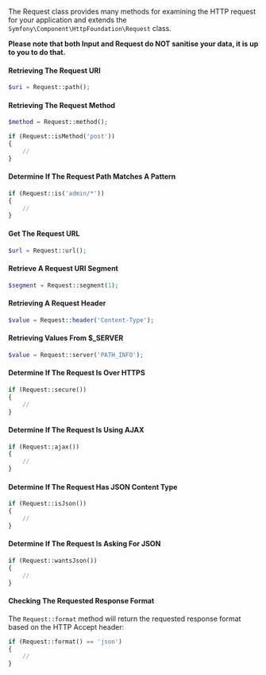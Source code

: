 The Request class provides many methods for examining the HTTP request for your application and extends the `Symfony\Component\HttpFoundation\Request` class.

**Please note that both Input and Request do NOT sanitise your data, it is up to you to do that.**

#### Retrieving The Request URI

```php
$uri = Request::path();
```

#### Retrieving The Request Method

```php
$method = Request::method();

if (Request::isMethod('post'))
{
    //
}
```

#### Determine If The Request Path Matches A Pattern

```php
if (Request::is('admin/*'))
{
    //
}
```

#### Get The Request URL
```php
$url = Request::url();
```

#### Retrieve A Request URI Segment
```php
$segment = Request::segment(1);
```

#### Retrieving A Request Header
```php
$value = Request::header('Content-Type');
```

#### Retrieving Values From $_SERVER
```php
$value = Request::server('PATH_INFO');
```

#### Determine If The Request Is Over HTTPS
```php
if (Request::secure())
{
    //
}
```

#### Determine If The Request Is Using AJAX
```php
if (Request::ajax())
{
    //
}
```

#### Determine If The Request Has JSON Content Type
```php
if (Request::isJson())
{
    //
}
```

#### Determine If The Request Is Asking For JSON
```php
if (Request::wantsJson())
{
    //
}
```

#### Checking The Requested Response Format

The `Request::format` method will return the requested response format based on the HTTP Accept header:

```php
if (Request::format() == 'json')
{
    //
}
```